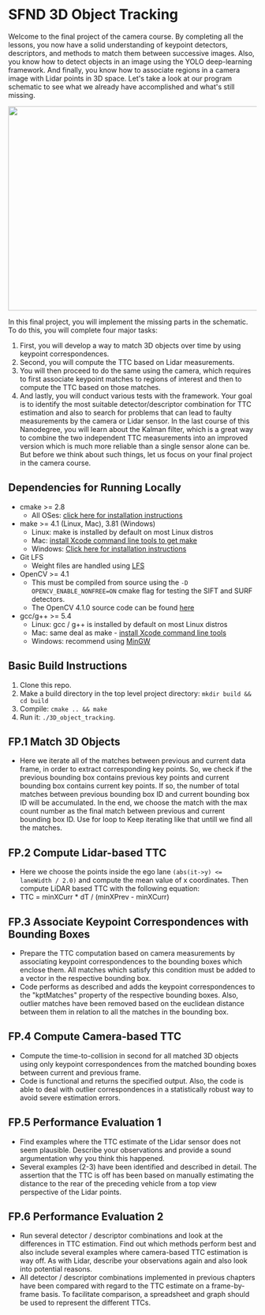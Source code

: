 # SFND 3D Object Tracking

Welcome to the final project of the camera course. By completing all the lessons, you now have a solid understanding of keypoint detectors, descriptors, and methods to match them between successive images. Also, you know how to detect objects in an image using the YOLO deep-learning framework. And finally, you know how to associate regions in a camera image with Lidar points in 3D space. Let's take a look at our program schematic to see what we already have accomplished and what's still missing.

<img src="images/course_code_structure.png" width="779" height="414" />

In this final project, you will implement the missing parts in the schematic. To do this, you will complete four major tasks: 
1. First, you will develop a way to match 3D objects over time by using keypoint correspondences. 
2. Second, you will compute the TTC based on Lidar measurements. 
3. You will then proceed to do the same using the camera, which requires to first associate keypoint matches to regions of interest and then to compute the TTC based on those matches. 
4. And lastly, you will conduct various tests with the framework. Your goal is to identify the most suitable detector/descriptor combination for TTC estimation and also to search for problems that can lead to faulty measurements by the camera or Lidar sensor. In the last course of this Nanodegree, you will learn about the Kalman filter, which is a great way to combine the two independent TTC measurements into an improved version which is much more reliable than a single sensor alone can be. But before we think about such things, let us focus on your final project in the camera course. 

## Dependencies for Running Locally
* cmake >= 2.8
  * All OSes: [click here for installation instructions](https://cmake.org/install/)
* make >= 4.1 (Linux, Mac), 3.81 (Windows)
  * Linux: make is installed by default on most Linux distros
  * Mac: [install Xcode command line tools to get make](https://developer.apple.com/xcode/features/)
  * Windows: [Click here for installation instructions](http://gnuwin32.sourceforge.net/packages/make.htm)
* Git LFS
  * Weight files are handled using [LFS](https://git-lfs.github.com/)
* OpenCV >= 4.1
  * This must be compiled from source using the `-D OPENCV_ENABLE_NONFREE=ON` cmake flag for testing the SIFT and SURF detectors.
  * The OpenCV 4.1.0 source code can be found [here](https://github.com/opencv/opencv/tree/4.1.0)
* gcc/g++ >= 5.4
  * Linux: gcc / g++ is installed by default on most Linux distros
  * Mac: same deal as make - [install Xcode command line tools](https://developer.apple.com/xcode/features/)
  * Windows: recommend using [MinGW](http://www.mingw.org/)

## Basic Build Instructions

1. Clone this repo.
2. Make a build directory in the top level project directory: `mkdir build && cd build`
3. Compile: `cmake .. && make`
4. Run it: `./3D_object_tracking`.


## FP.1 Match 3D Objects
* Here we iterate all of the matches between previous and current data frame, in order to extract corresponding key points. So, we check if the previous bounding box contains previous key points and current bounding box contains current key points. If so, the number of total matches between previous bounding box ID and current bounding box ID will be accumulated. In the end, we choose the match with the max count number as the final match between previous and current bounding box ID. Use for loop to Keep iterating like that untill we find all the matches.

## FP.2 Compute Lidar-based TTC
* Here we choose the points inside the ego lane `(abs(it->y) <= laneWidth / 2.0)` and compute the mean value of x coordinates. Then compute LiDAR based TTC with the following equation:
* TTC = minXCurr * dT / (minXPrev - minXCurr)

## FP.3 Associate Keypoint Correspondences with Bounding Boxes
* Prepare the TTC computation based on camera measurements by associating keypoint correspondences to the bounding boxes which enclose them. All matches which satisfy this condition must be added to a vector in the respective bounding box.
* Code performs as described and adds the keypoint correspondences to the "kptMatches" property of the respective bounding boxes. Also, outlier matches have been removed based on the euclidean distance between them in relation to all the matches in the bounding box.


## FP.4 Compute Camera-based TTC
* Compute the time-to-collision in second for all matched 3D objects using only keypoint correspondences from the matched bounding boxes between current and previous frame.
* Code is functional and returns the specified output. Also, the code is able to deal with outlier correspondences in a statistically robust way to avoid severe estimation errors.



## FP.5 Performance Evaluation 1
* Find examples where the TTC estimate of the Lidar sensor does not seem plausible. Describe your observations and provide a sound argumentation why you think this happened.
* Several examples (2-3) have been identified and described in detail. The assertion that the TTC is off has been based on manually estimating the distance to the rear of the preceding vehicle from a top view perspective of the Lidar points.


## FP.6 Performance Evaluation 2
* Run several detector / descriptor combinations and look at the differences in TTC estimation. Find out which methods perform best and also include several examples where camera-based TTC estimation is way off. As with Lidar, describe your observations again and also look into potential reasons.
* All detector / descriptor combinations implemented in previous chapters have been compared with regard to the TTC estimate on a frame-by-frame basis. To facilitate comparison, a spreadsheet and graph should be used to represent the different TTCs.

